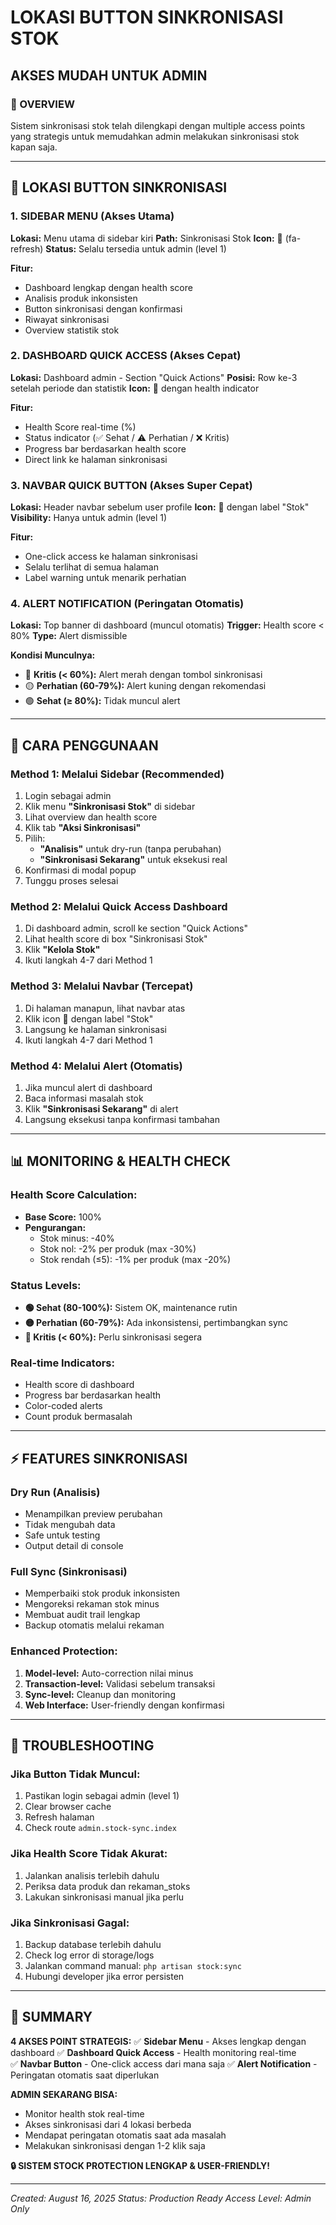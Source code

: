 # LOKASI BUTTON SINKRONISASI STOK

## AKSES MUDAH UNTUK ADMIN

### 🎯 OVERVIEW

Sistem sinkronisasi stok telah dilengkapi dengan multiple access points yang strategis untuk memudahkan admin melakukan sinkronisasi stok kapan saja.

---

## 📍 LOKASI BUTTON SINKRONISASI

### 1. **SIDEBAR MENU** (Akses Utama)

**Lokasi:** Menu utama di sidebar kiri
**Path:** Sinkronisasi Stok
**Icon:** 🔄 (fa-refresh)
**Status:** Selalu tersedia untuk admin (level 1)

**Fitur:**

-   Dashboard lengkap dengan health score
-   Analisis produk inkonsisten
-   Button sinkronisasi dengan konfirmasi
-   Riwayat sinkronisasi
-   Overview statistik stok

### 2. **DASHBOARD QUICK ACCESS** (Akses Cepat)

**Lokasi:** Dashboard admin - Section "Quick Actions"
**Posisi:** Row ke-3 setelah periode dan statistik
**Icon:** 🔄 dengan health indicator

**Fitur:**

-   Health Score real-time (%)
-   Status indicator (✅ Sehat / ⚠️ Perhatian / ❌ Kritis)
-   Progress bar berdasarkan health score
-   Direct link ke halaman sinkronisasi

### 3. **NAVBAR QUICK BUTTON** (Akses Super Cepat)

**Lokasi:** Header navbar sebelum user profile
**Icon:** 🔄 dengan label "Stok"
**Visibility:** Hanya untuk admin (level 1)

**Fitur:**

-   One-click access ke halaman sinkronisasi
-   Selalu terlihat di semua halaman
-   Label warning untuk menarik perhatian

### 4. **ALERT NOTIFICATION** (Peringatan Otomatis)

**Lokasi:** Top banner di dashboard (muncul otomatis)
**Trigger:** Health score < 80%
**Type:** Alert dismissible

**Kondisi Munculnya:**

-   🔴 **Kritis (< 60%):** Alert merah dengan tombol sinkronisasi
-   🟡 **Perhatian (60-79%):** Alert kuning dengan rekomendasi
-   🟢 **Sehat (≥ 80%):** Tidak muncul alert

---

## 🔧 CARA PENGGUNAAN

### **Method 1: Melalui Sidebar (Recommended)**

1. Login sebagai admin
2. Klik menu **"Sinkronisasi Stok"** di sidebar
3. Lihat overview dan health score
4. Klik tab **"Aksi Sinkronisasi"**
5. Pilih:
    - **"Analisis"** untuk dry-run (tanpa perubahan)
    - **"Sinkronisasi Sekarang"** untuk eksekusi real
6. Konfirmasi di modal popup
7. Tunggu proses selesai

### **Method 2: Melalui Quick Access Dashboard**

1. Di dashboard admin, scroll ke section "Quick Actions"
2. Lihat health score di box "Sinkronisasi Stok"
3. Klik **"Kelola Stok"**
4. Ikuti langkah 4-7 dari Method 1

### **Method 3: Melalui Navbar (Tercepat)**

1. Di halaman manapun, lihat navbar atas
2. Klik icon 🔄 dengan label "Stok"
3. Langsung ke halaman sinkronisasi
4. Ikuti langkah 4-7 dari Method 1

### **Method 4: Melalui Alert (Otomatis)**

1. Jika muncul alert di dashboard
2. Baca informasi masalah stok
3. Klik **"Sinkronisasi Sekarang"** di alert
4. Langsung eksekusi tanpa konfirmasi tambahan

---

## 📊 MONITORING & HEALTH CHECK

### **Health Score Calculation:**

-   **Base Score:** 100%
-   **Pengurangan:**
    -   Stok minus: -40%
    -   Stok nol: -2% per produk (max -30%)
    -   Stok rendah (≤5): -1% per produk (max -20%)

### **Status Levels:**

-   **🟢 Sehat (80-100%):** Sistem OK, maintenance rutin
-   **🟡 Perhatian (60-79%):** Ada inkonsistensi, pertimbangkan sync
-   **🔴 Kritis (< 60%):** Perlu sinkronisasi segera

### **Real-time Indicators:**

-   Health score di dashboard
-   Progress bar berdasarkan health
-   Color-coded alerts
-   Count produk bermasalah

---

## ⚡ FEATURES SINKRONISASI

### **Dry Run (Analisis)**

-   Menampilkan preview perubahan
-   Tidak mengubah data
-   Safe untuk testing
-   Output detail di console

### **Full Sync (Sinkronisasi)**

-   Memperbaiki stok produk inkonsisten
-   Mengoreksi rekaman stok minus
-   Membuat audit trail lengkap
-   Backup otomatis melalui rekaman

### **Enhanced Protection:**

1. **Model-level:** Auto-correction nilai minus
2. **Transaction-level:** Validasi sebelum transaksi
3. **Sync-level:** Cleanup dan monitoring
4. **Web Interface:** User-friendly dengan konfirmasi

---

## 🚨 TROUBLESHOOTING

### **Jika Button Tidak Muncul:**

1. Pastikan login sebagai admin (level 1)
2. Clear browser cache
3. Refresh halaman
4. Check route `admin.stock-sync.index`

### **Jika Health Score Tidak Akurat:**

1. Jalankan analisis terlebih dahulu
2. Periksa data produk dan rekaman_stoks
3. Lakukan sinkronisasi manual jika perlu

### **Jika Sinkronisasi Gagal:**

1. Backup database terlebih dahulu
2. Check log error di storage/logs
3. Jalankan command manual: `php artisan stock:sync`
4. Hubungi developer jika error persisten

---

## 🎉 SUMMARY

**4 AKSES POINT STRATEGIS:**
✅ **Sidebar Menu** - Akses lengkap dengan dashboard
✅ **Dashboard Quick Access** - Health monitoring real-time  
✅ **Navbar Button** - One-click access dari mana saja
✅ **Alert Notification** - Peringatan otomatis saat diperlukan

**ADMIN SEKARANG BISA:**

-   Monitor health stok real-time
-   Akses sinkronisasi dari 4 lokasi berbeda
-   Mendapat peringatan otomatis saat ada masalah
-   Melakukan sinkronisasi dengan 1-2 klik saja

**🔒 SISTEM STOCK PROTECTION LENGKAP & USER-FRIENDLY!**

---

_Created: August 16, 2025_
_Status: Production Ready_
_Access Level: Admin Only_
